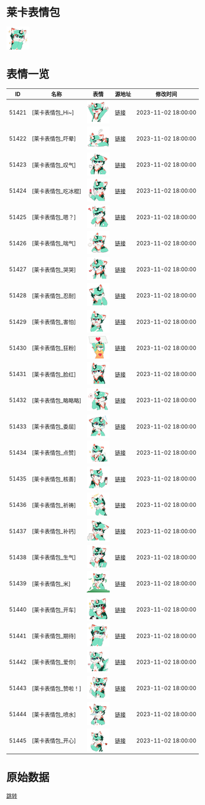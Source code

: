 # 莱卡表情包

<img src="./cover.png" height="60" alt="cover" />

# 表情一览

|ID|名称|表情|源地址|修改时间|
|----|----|----|----|----|
|51421|[莱卡表情包_Hi~]|<img src="./pic/051421_%5B莱卡表情包_Hi~%5D.png" height="60" alt="Hi~"/>|[链接](https://i0.hdslb.com/bfs/garb/d803e880ae48f58e1fc49b04c5c4f053f1816fc6.png)|2023-11-02 18:00:00|
|51422|[莱卡表情包_吓晕]|<img src="./pic/051422_%5B莱卡表情包_吓晕%5D.png" height="60" alt="吓晕"/>|[链接](https://i0.hdslb.com/bfs/garb/ae8c0df4b23bb4a2051437ce5a42164463cd9957.png)|2023-11-02 18:00:00|
|51423|[莱卡表情包_叹气]|<img src="./pic/051423_%5B莱卡表情包_叹气%5D.png" height="60" alt="叹气"/>|[链接](https://i0.hdslb.com/bfs/garb/63c0f3081a5369577b124702dca39e72a4cafc7c.png)|2023-11-02 18:00:00|
|51424|[莱卡表情包_吃冰棍]|<img src="./pic/051424_%5B莱卡表情包_吃冰棍%5D.png" height="60" alt="吃冰棍"/>|[链接](https://i0.hdslb.com/bfs/garb/a1a59f71cc2f204103ae6517135069590b0377e0.png)|2023-11-02 18:00:00|
|51425|[莱卡表情包_嗯？]|<img src="./pic/051425_%5B莱卡表情包_嗯？%5D.png" height="60" alt="嗯？"/>|[链接](https://i0.hdslb.com/bfs/garb/c536d96b9c569cb3138b5855575a8cf14a41f84e.png)|2023-11-02 18:00:00|
|51426|[莱卡表情包_喘气]|<img src="./pic/051426_%5B莱卡表情包_喘气%5D.png" height="60" alt="喘气"/>|[链接](https://i0.hdslb.com/bfs/garb/2e0ffbfc74c161647ccb76c0b932ed1ce90e6109.png)|2023-11-02 18:00:00|
|51427|[莱卡表情包_哭哭]|<img src="./pic/051427_%5B莱卡表情包_哭哭%5D.png" height="60" alt="哭哭"/>|[链接](https://i0.hdslb.com/bfs/garb/2e869a6e6f66d7cd8159105c52448356d6ebdee6.png)|2023-11-02 18:00:00|
|51428|[莱卡表情包_忍耐]|<img src="./pic/051428_%5B莱卡表情包_忍耐%5D.png" height="60" alt="忍耐"/>|[链接](https://i0.hdslb.com/bfs/garb/922b6c54c34300186e0c525a80c08287c102c74d.png)|2023-11-02 18:00:00|
|51429|[莱卡表情包_害怕]|<img src="./pic/051429_%5B莱卡表情包_害怕%5D.png" height="60" alt="害怕"/>|[链接](https://i0.hdslb.com/bfs/garb/fa1b552158fd09c1b2bf232017ee8339b4b27908.png)|2023-11-02 18:00:00|
|51430|[莱卡表情包_狂粉]|<img src="./pic/051430_%5B莱卡表情包_狂粉%5D.png" height="60" alt="狂粉"/>|[链接](https://i0.hdslb.com/bfs/garb/a4eeabea71792c0adc050c228c2832b8f665544d.png)|2023-11-02 18:00:00|
|51431|[莱卡表情包_脸红]|<img src="./pic/051431_%5B莱卡表情包_脸红%5D.png" height="60" alt="脸红"/>|[链接](https://i0.hdslb.com/bfs/garb/66193d57b0a0f503ad8b8a8e4f9d451347230d06.png)|2023-11-02 18:00:00|
|51432|[莱卡表情包_略略略]|<img src="./pic/051432_%5B莱卡表情包_略略略%5D.png" height="60" alt="略略略"/>|[链接](https://i0.hdslb.com/bfs/garb/3d81b030ddfb08116435e3cffc663a53a48fd1bc.png)|2023-11-02 18:00:00|
|51433|[莱卡表情包_委屈]|<img src="./pic/051433_%5B莱卡表情包_委屈%5D.png" height="60" alt="委屈"/>|[链接](https://i0.hdslb.com/bfs/garb/77022593637ad859c5b5722ebc9e499c8ba30f94.png)|2023-11-02 18:00:00|
|51434|[莱卡表情包_点赞]|<img src="./pic/051434_%5B莱卡表情包_点赞%5D.png" height="60" alt="点赞"/>|[链接](https://i0.hdslb.com/bfs/garb/83d411c6a5b4c93d2c08005614cc94efbfcb570e.png)|2023-11-02 18:00:00|
|51435|[莱卡表情包_核善]|<img src="./pic/051435_%5B莱卡表情包_核善%5D.png" height="60" alt="核善"/>|[链接](https://i0.hdslb.com/bfs/garb/52937330c9be2c3c4d3fd167feaa76f8a8acb199.png)|2023-11-02 18:00:00|
|51436|[莱卡表情包_祈祷]|<img src="./pic/051436_%5B莱卡表情包_祈祷%5D.png" height="60" alt="祈祷"/>|[链接](https://i0.hdslb.com/bfs/garb/4e58edf041efd8b4b56dc8429c284d48fad39e28.png)|2023-11-02 18:00:00|
|51437|[莱卡表情包_补钙]|<img src="./pic/051437_%5B莱卡表情包_补钙%5D.png" height="60" alt="补钙"/>|[链接](https://i0.hdslb.com/bfs/garb/67523d95fb7bc566c00a62df0cdf8146fec35a29.png)|2023-11-02 18:00:00|
|51438|[莱卡表情包_生气]|<img src="./pic/051438_%5B莱卡表情包_生气%5D.png" height="60" alt="生气"/>|[链接](https://i0.hdslb.com/bfs/garb/ee98a81d49219684aed214c7ddd3410094cc9e00.png)|2023-11-02 18:00:00|
|51439|[莱卡表情包_米]|<img src="./pic/051439_%5B莱卡表情包_米%5D.png" height="60" alt="米"/>|[链接](https://i0.hdslb.com/bfs/garb/897f3e5cda766a37e41766d719b14703c7c11e2c.png)|2023-11-02 18:00:00|
|51440|[莱卡表情包_开车]|<img src="./pic/051440_%5B莱卡表情包_开车%5D.png" height="60" alt="开车"/>|[链接](https://i0.hdslb.com/bfs/garb/4f22bcd57e0d923cc13b1bfaed9636a19d07b300.png)|2023-11-02 18:00:00|
|51441|[莱卡表情包_期待]|<img src="./pic/051441_%5B莱卡表情包_期待%5D.png" height="60" alt="期待"/>|[链接](https://i0.hdslb.com/bfs/garb/d79fa5794e0cf5e8d332e7fb89958f526b977faa.png)|2023-11-02 18:00:00|
|51442|[莱卡表情包_爱你]|<img src="./pic/051442_%5B莱卡表情包_爱你%5D.png" height="60" alt="爱你"/>|[链接](https://i0.hdslb.com/bfs/garb/c3d4c862b39b6e1bdcee06ec468933d949b88937.png)|2023-11-02 18:00:00|
|51443|[莱卡表情包_赞啦！]|<img src="./pic/051443_%5B莱卡表情包_赞啦！%5D.png" height="60" alt="赞啦！"/>|[链接](https://i0.hdslb.com/bfs/garb/567ddcd0d23b29abd8a4d6faba0a87a80ab0c4ac.png)|2023-11-02 18:00:00|
|51444|[莱卡表情包_喷水]|<img src="./pic/051444_%5B莱卡表情包_喷水%5D.png" height="60" alt="喷水"/>|[链接](https://i0.hdslb.com/bfs/garb/1d0fa034f04bfcc38055e035e7ebb4dfc1df9079.png)|2023-11-02 18:00:00|
|51445|[莱卡表情包_开心]|<img src="./pic/051445_%5B莱卡表情包_开心%5D.png" height="60" alt="开心"/>|[链接](https://i0.hdslb.com/bfs/garb/f1e6f4cfad0718189574f202904d003f0784afff.png)|2023-11-02 18:00:00|

# 原始数据

[跳转](./raw.json)

